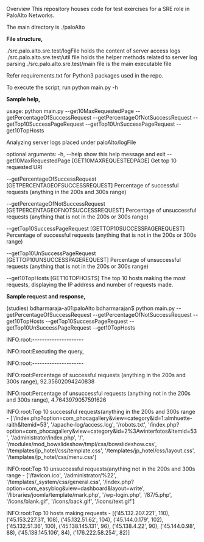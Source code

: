 Overview
This repository houses code for test exercises for a SRE role in PaloAlto Networks.

The main directory is
./paloAlto

<b>File structure,</b>

./src.palo.alto.sre.test/logFile holds the content of server access logs
./src.palo.alto.sre.test/util file holds the helper methods related to server log parsing
./src.palo.alto.sre.test/main file is the main executable file

Refer requirements.txt for Python3 packages used in the repo.

To execute the script, run  python main.py -h

<b>Sample help,</b>

usage: python main.py --get10MaxRequestedPage --getPercentageOfSuccessRequest --getPercentageOfNotSuccessRequest --getTop10SuccessPageRequest --getTop10UnSuccessPageRequest --get10TopHosts

Analyzing server logs placed under paloAlto/logFile


optional arguments:
  -h, --help            show this help message and exit
  --get10MaxRequestedPage [GET10MAXREQUESTEDPAGE]
                        Get top 10 requested URI
												
  --getPercentageOfSuccessRequest [GETPERCENTAGEOFSUCCESSREQUEST]
                        Percentage of successful requests (anything in the 200s and 300s range)
												
  --getPercentageOfNotSuccessRequest [GETPERCENTAGEOFNOTSUCCESSREQUEST]
                        Percentage of unsuccessful requests (anything that is not in the 200s or 300s range)
												
  --getTop10SuccessPageRequest [GETTOP10SUCCESSPAGEREQUEST]
                        Percentage of successful requests (anything that is not in the 200s or 300s range)
												
  --getTop10UnSuccessPageRequest [GETTOP10UNSUCCESSPAGEREQUEST]
                        Percentage of unsuccessful requests (anything that is not in the 200s or 300s range)
												
  --get10TopHosts [GET10TOPHOSTS]
                        The top 10 hosts making the most requests, displaying the IP address and number of requests made.
												
<b>Sample request and response,</b>

(studies) bdharmaraja-a01:paloAlto bdharmarajan$ python main.py --getPercentageOfSuccessRequest --getPercentageOfNotSuccessRequest --get10TopHosts  --getTop10SuccessPageRequest --getTop10UnSuccessPageRequest --get10TopHosts

INFO:root:---------------------

INFO:root:Executing the query,

INFO:root:---------------------

INFO:root:Percentage of successful requests (anything in the 200s and 300s range),
92.35602094240838

INFO:root:Percentage of unsuccessful requests (anything not in the 200s and 300s range),
4.7643979057591626

INFO:root:Top 10 successful requests(anything in the 200s and 300s range - 
['/index.php?option=com_phocagallery&view=category&id=1:almhuette-raith&Itemid=53', '/apache-log/access.log', '/robots.txt', '/index.php?option=com_phocagallery&view=category&id=2%3Awinterfotos&Itemid=53', '/administrator/index.php', '/', '/modules/mod_bowslideshow/tmpl/css/bowslideshow.css', '/templates/jp_hotel/css/template.css', '/templates/jp_hotel/css/layout.css', '/templates/jp_hotel/css/menu.css']

INFO:root:Top 10 unsuccessful requests(anything not in the 200s and 300s range - 
['/favicon.ico', '/administrator/%22', '/templates/_system/css/general.css', '/index.php?option=com_easyblog&view=dashboard&layout=write', '/libraries/joomla/template/mark.php', '/wp-login.php', '/87/5.php', '/icons/blank.gif', '/icons/back.gif', '/icons/text.gif']

INFO:root:Top 10 hosts making requests - 
[('45.132.207.221', 110), ('45.153.227.31', 108), ('45.132.51.62', 104), ('45.144.0.179', 102), ('45.132.51.36', 100), ('45.138.145.131', 96), ('45.138.4.22', 90), ('45.144.0.98', 88), ('45.138.145.106', 84), ('176.222.58.254', 82)]

